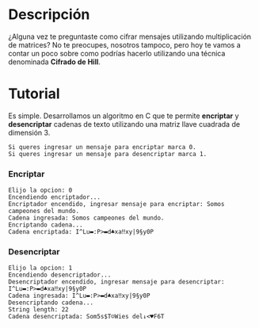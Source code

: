 # Descripción
¿Alguna vez te preguntaste como cifrar mensajes utilizando multiplicación de matrices? No te preocupes, nosotros tampoco, pero hoy te vamos a contar un poco sobre como podrías hacerlo utilizando una técnica denominada **Cifrado de Hill**. 

# Tutorial
Es simple. Desarrollamos un algoritmo en C que te permite **encriptar** y **desencriptar** cadenas de texto utilizando una matriz llave cuadrada de dimensión 3. 

```
Si queres ingresar un mensaje para encriptar marca 0.
Si queres ingresar un mensaje para desencriptar marca 1.
```

### Encriptar
```
Elijo la opcion: 0
Encendiendo encriptador...
Encriptador encendido, ingresar mensaje para encriptar: Somos campeones del mundo.
Cadena ingresada: Somos campeones del mundo.
Encriptando cadena...
Cadena encriptada: I^Lu▬:P>▬d♣xa‼xy|9§y0P
```

### Desencriptar
```
Elijo la opcion: 1
Encendiendo desencriptador...
Desencriptador encendido, ingresar mensaje para desencriptar: I^Lu▬:P>▬d♣xa‼xy|9§y0P
Cadena ingresada: I^Lu▬:P>▬d♣xa‼xy|9§y0P
Desencriptando cadena...
String length: 22
Cadena desencriptada: Som5s$T☺Wies del↓<♥F6T
```
